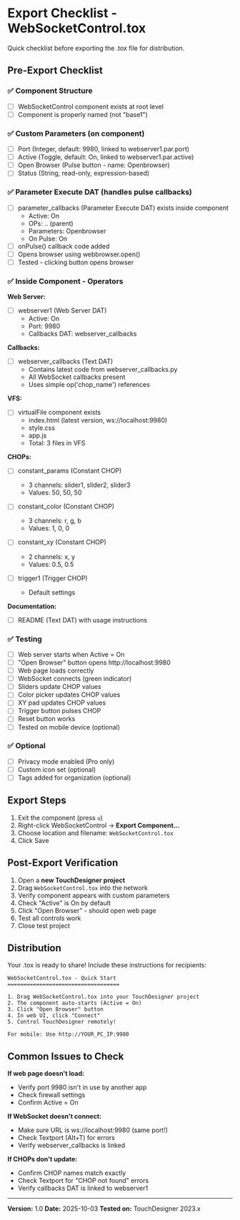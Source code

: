 # Export Checklist - WebSocketControl.tox

Quick checklist before exporting the .tox file for distribution.

## Pre-Export Checklist

### ✅ Component Structure
- [ ] WebSocketControl component exists at root level
- [ ] Component is properly named (not "base1")

### ✅ Custom Parameters (on component)
- [ ] Port (Integer, default: 9980, linked to webserver1.par.port)
- [ ] Active (Toggle, default: On, linked to webserver1.par.active)
- [ ] Open Browser (Pulse button - name: Openbrowser)
- [ ] Status (String, read-only, expression-based)

### ✅ Parameter Execute DAT (handles pulse callbacks)
- [ ] parameter_callbacks (Parameter Execute DAT) exists inside component
  - Active: On
  - OPs: .. (parent)
  - Parameters: Openbrowser
  - On Pulse: On
- [ ] onPulse() callback code added
- [ ] Opens browser using webbrowser.open()
- [ ] Tested - clicking button opens browser

### ✅ Inside Component - Operators

**Web Server:**
- [ ] webserver1 (Web Server DAT)
  - Active: On
  - Port: 9980
  - Callbacks DAT: webserver_callbacks

**Callbacks:**
- [ ] webserver_callbacks (Text DAT)
  - Contains latest code from webserver_callbacks.py
  - All WebSocket callbacks present
  - Uses simple op('chop_name') references

**VFS:**
- [ ] virtualFile component exists
  - index.html (latest version, ws://localhost:9980)
  - style.css
  - app.js
  - Total: 3 files in VFS

**CHOPs:**
- [ ] constant_params (Constant CHOP)
  - 3 channels: slider1, slider2, slider3
  - Values: 50, 50, 50

- [ ] constant_color (Constant CHOP)
  - 3 channels: r, g, b
  - Values: 1, 0, 0

- [ ] constant_xy (Constant CHOP)
  - 2 channels: x, y
  - Values: 0.5, 0.5

- [ ] trigger1 (Trigger CHOP)
  - Default settings

**Documentation:**
- [ ] README (Text DAT) with usage instructions

### ✅ Testing
- [ ] Web server starts when Active = On
- [ ] "Open Browser" button opens http://localhost:9980
- [ ] Web page loads correctly
- [ ] WebSocket connects (green indicator)
- [ ] Sliders update CHOP values
- [ ] Color picker updates CHOP values
- [ ] XY pad updates CHOP values
- [ ] Trigger button pulses CHOP
- [ ] Reset button works
- [ ] Tested on mobile device (optional)

### ✅ Optional
- [ ] Privacy mode enabled (Pro only)
- [ ] Custom icon set (optional)
- [ ] Tags added for organization (optional)

## Export Steps

1. Exit the component (press `u`)
2. Right-click WebSocketControl → **Export Component...**
3. Choose location and filename: `WebSocketControl.tox`
4. Click Save

## Post-Export Verification

1. Open a **new TouchDesigner project**
2. Drag `WebSocketControl.tox` into the network
3. Verify component appears with custom parameters
4. Check "Active" is On by default
5. Click "Open Browser" - should open web page
6. Test all controls work
7. Close test project

## Distribution

Your .tox is ready to share! Include these instructions for recipients:

```
WebSocketControl.tox - Quick Start
===================================

1. Drag WebSocketControl.tox into your TouchDesigner project
2. The component auto-starts (Active = On)
3. Click "Open Browser" button
4. In web UI, click "Connect"
5. Control TouchDesigner remotely!

For mobile: Use http://YOUR_PC_IP:9980
```

## Common Issues to Check

**If web page doesn't load:**
- Verify port 9980 isn't in use by another app
- Check firewall settings
- Confirm Active = On

**If WebSocket doesn't connect:**
- Make sure URL is ws://localhost:9980 (same port!)
- Check Textport (Alt+T) for errors
- Verify webserver_callbacks is linked

**If CHOPs don't update:**
- Confirm CHOP names match exactly
- Check Textport for "CHOP not found" errors
- Verify callbacks DAT is linked to webserver1

---

**Version:** 1.0
**Date:** 2025-10-03
**Tested on:** TouchDesigner 2023.x
